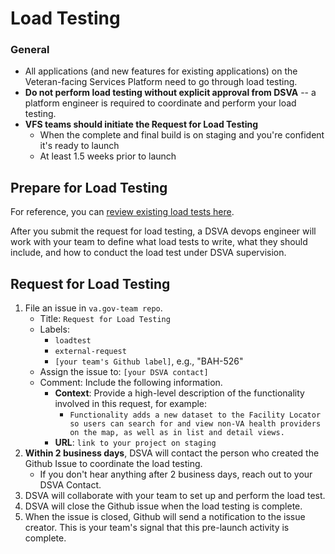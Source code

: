 # Load Testing

### General

* All applications \(and new features for existing applications\) on the Veteran-facing Services Platform need to go through load testing.
* **Do not perform load testing without explicit approval from DSVA** -- a platform engineer is required to coordinate and perform your load testing.
* **VFS teams should initiate the Request for Load Testing**
  * When the complete and final build is on staging and you're confident it's ready to launch
  * At least 1.5 weeks prior to launch

## Prepare for Load Testing

For reference, you can [review existing load tests here](https://github.com/department-of-veterans-affairs/devops/tree/master/loadtest).

After you submit the request for load testing, a DSVA devops engineer will work with your team to define what load tests to write, what they should include, and how to conduct the load test under DSVA supervision.

## Request for Load Testing

1. File an issue in `va.gov-team repo`.
   * Title: `Request for Load Testing`
   * Labels:
     * `loadtest`
     * `external-request`
     * `[your team's Github label]`, e.g., "BAH-526"
   * Assign the issue to: `[your DSVA contact]`
   * Comment: Include the following information.
     * **Context**: Provide a high-level description of the functionality involved in this request, for example:
       * `Functionality adds a new dataset to the Facility Locator so users can search for and view non-VA health providers on the map, as well as in list and detail views.`
     * **URL**: `link to your project on staging`
2. **Within 2 business days**, DSVA will contact the person who created the Github Issue to coordinate the load testing.
   * If you don't hear anything after 2 business days, reach out to your DSVA Contact.
3. DSVA will collaborate with your team to set up and perform the load test.
4. DSVA will close the Github issue when the load testing is complete.
5. When the issue is closed, Github will send a notification to the issue creator. This is your team's signal that this pre-launch activity is complete.

